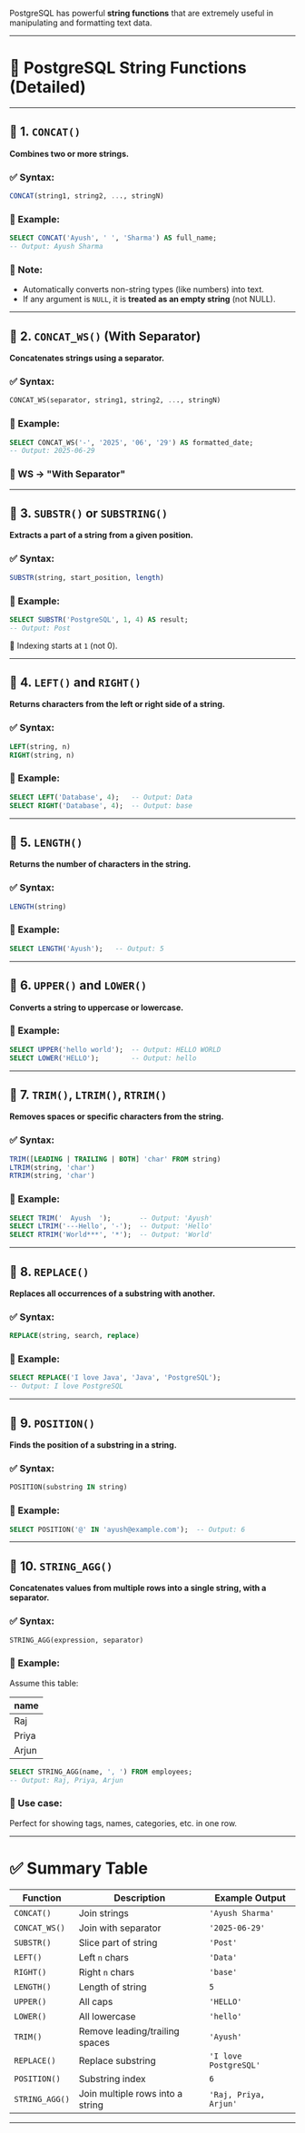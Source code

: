 PostgreSQL has powerful **string functions** that are extremely useful in manipulating and formatting text data.

---

# 📘 PostgreSQL String Functions (Detailed)

---

## 🔹 1. `CONCAT()`

**Combines two or more strings.**

### ✅ Syntax:

```sql
CONCAT(string1, string2, ..., stringN)
```

### 🧪 Example:

```sql
SELECT CONCAT('Ayush', ' ', 'Sharma') AS full_name;
-- Output: Ayush Sharma
```

### 📌 Note:

* Automatically converts non-string types (like numbers) into text.
* If any argument is `NULL`, it is **treated as an empty string** (not NULL).

---

## 🔹 2. `CONCAT_WS()` (With Separator)

**Concatenates strings using a separator.**

### ✅ Syntax:

```sql
CONCAT_WS(separator, string1, string2, ..., stringN)
```

### 🧪 Example:

```sql
SELECT CONCAT_WS('-', '2025', '06', '29') AS formatted_date;
-- Output: 2025-06-29
```

### 📌 WS → "With Separator"

---

## 🔹 3. `SUBSTR()` or `SUBSTRING()`

**Extracts a part of a string from a given position.**

### ✅ Syntax:

```sql
SUBSTR(string, start_position, length)
```

### 🧪 Example:

```sql
SELECT SUBSTR('PostgreSQL', 1, 4) AS result;
-- Output: Post
```

📌 Indexing starts at `1` (not 0).

---

## 🔹 4. `LEFT()` and `RIGHT()`

**Returns characters from the left or right side of a string.**

### ✅ Syntax:

```sql
LEFT(string, n)
RIGHT(string, n)
```

### 🧪 Example:

```sql
SELECT LEFT('Database', 4);   -- Output: Data
SELECT RIGHT('Database', 4);  -- Output: base
```

---

## 🔹 5. `LENGTH()`

**Returns the number of characters in the string.**

### ✅ Syntax:

```sql
LENGTH(string)
```

### 🧪 Example:

```sql
SELECT LENGTH('Ayush');   -- Output: 5
```

---

## 🔹 6. `UPPER()` and `LOWER()`

**Converts a string to uppercase or lowercase.**

### 🧪 Example:

```sql
SELECT UPPER('hello world');  -- Output: HELLO WORLD
SELECT LOWER('HELLO');        -- Output: hello
```

---

## 🔹 7. `TRIM()`, `LTRIM()`, `RTRIM()`

**Removes spaces or specific characters from the string.**

### ✅ Syntax:

```sql
TRIM([LEADING | TRAILING | BOTH] 'char' FROM string)
LTRIM(string, 'char')
RTRIM(string, 'char')
```

### 🧪 Example:

```sql
SELECT TRIM('  Ayush  ');       -- Output: 'Ayush'
SELECT LTRIM('---Hello', '-');  -- Output: 'Hello'
SELECT RTRIM('World***', '*');  -- Output: 'World'
```

---

## 🔹 8. `REPLACE()`

**Replaces all occurrences of a substring with another.**

### ✅ Syntax:

```sql
REPLACE(string, search, replace)
```

### 🧪 Example:

```sql
SELECT REPLACE('I love Java', 'Java', 'PostgreSQL');
-- Output: I love PostgreSQL
```

---

## 🔹 9. `POSITION()`

**Finds the position of a substring in a string.**

### ✅ Syntax:

```sql
POSITION(substring IN string)
```

### 🧪 Example:

```sql
SELECT POSITION('@' IN 'ayush@example.com');  -- Output: 6
```

---

## 🔹 10. `STRING_AGG()`

**Concatenates values from multiple rows into a single string, with a separator.**

### ✅ Syntax:

```sql
STRING_AGG(expression, separator)
```

### 🧪 Example:

Assume this table:

| name  |
| ----- |
| Raj   |
| Priya |
| Arjun |

```sql
SELECT STRING_AGG(name, ', ') FROM employees;
-- Output: Raj, Priya, Arjun
```

### 📌 Use case:

Perfect for showing tags, names, categories, etc. in one row.

---

# ✅ Summary Table

| Function       | Description                      | Example Output        |
| -------------- | -------------------------------- | --------------------- |
| `CONCAT()`     | Join strings                     | `'Ayush Sharma'`      |
| `CONCAT_WS()`  | Join with separator              | `'2025-06-29'`        |
| `SUBSTR()`     | Slice part of string             | `'Post'`              |
| `LEFT()`       | Left `n` chars                   | `'Data'`              |
| `RIGHT()`      | Right `n` chars                  | `'base'`              |
| `LENGTH()`     | Length of string                 | `5`                   |
| `UPPER()`      | All caps                         | `'HELLO'`             |
| `LOWER()`      | All lowercase                    | `'hello'`             |
| `TRIM()`       | Remove leading/trailing spaces   | `'Ayush'`             |
| `REPLACE()`    | Replace substring                | `'I love PostgreSQL'` |
| `POSITION()`   | Substring index                  | `6`                   |
| `STRING_AGG()` | Join multiple rows into a string | `'Raj, Priya, Arjun'` |

---

